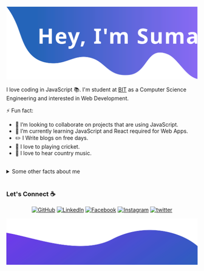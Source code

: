 ![alt text](./images/top.svg)

I love coding in JavaScript 📚. I'm student at [BIT](http://bitcollege.in/) as a Computer Science Engineering and interested in Web Development.

<!--
**imSmaity/imSmaity** is a ✨ _special_ ✨ repository because its `README.md` (this file) appears on your GitHub profile.

Here are some ideas to get you started:

- 🔭 I’m currently working on ...
- 🌱 I’m currently learning ...
- 👯 I’m looking to collaborate on ...
- 🤔 I’m looking for help with ...
- 💬 Ask me about ...
- 📫 How to reach me: ...
- 😄 Pronouns: ...
- ⚡ Fun fact: ...
on dev.to
-->
⚡ Fun fact:
- 👯 I’m looking to collaborate on projects that are using JavaScript.
- 🌱 I’m currently learning JavaScript and React required for Web Apps.
- ✏️ I Write blogs on free days.
- 🏏 I love to playing cricket.
- 🎵 I love to hear country music.

<br>

<details>
  <summary>Some other facts about me</summary>
  <br>

  ![My github stats](https://github-readme-stats.vercel.app/api?username=imSmaity&show_icons=true&theme=nord)
  <br><br>
</details>
<br>

### Let's Connect ☕
<p align="center">
	<a href="https://github.com/imSmaity"><img src="https://img.icons8.com/bubbles/50/000000/github.png" alt="GitHub"/></a>
	<a href="https://www.linkedin.com/in/suman-maity-792b541a2"><img src="https://img.icons8.com/bubbles/50/000000/linkedin.png" alt="LinkedIn"/></a>
	<a href="https://www.facebook.com/profile.php?id=100011101966545"><img src="https://img.icons8.com/bubbles/50/000000/facebook-new.png" alt="Facebook"/></a>
	<a href="https://www.instagram.com/rm.suman"><img src="https://img.icons8.com/bubbles/50/000000/instagram.png" alt="Instagram"/></a>
	<a href="https://twitter.com/iams_maity"><img src="https://img.icons8.com/bubbles/50/000000/twitter-circled.png" alt='twitter'/></a>
</p>
<!-- <br>
<p align="center">
    <a href="https://visitor-badge.glitch.me/">
      <img align="center" src="https://page-views.glitch.me/badge?page_id=imSmaity.jayehernandez">
    </a>
  </p>
</p> -->

![alt text](./images/bottom.svg)
